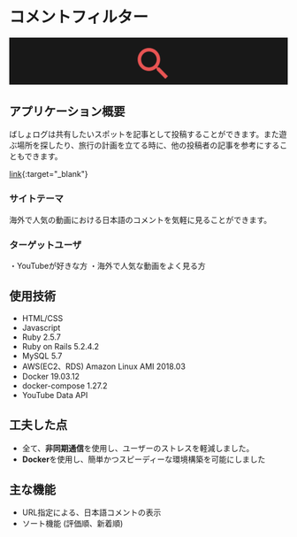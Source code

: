 # コメントフィルター

<img src="./README_image.png">

## アプリケーション概要
ばしょログは共有したいスポットを記事として投稿することができます。また遊ぶ場所を探したり、旅行の計画を立てる時に、他の投稿者の記事を参考にすることもできます。

[link](http://52.199.147.88/){:target="_blank"}

### サイトテーマ
海外で人気の動画における日本語のコメントを気軽に見ることができます。

### ターゲットユーザ
・YouTubeが好きな方
・海外で人気な動画をよく見る方

## 使用技術

- HTML/CSS
- Javascript
- Ruby 2.5.7
- Ruby on Rails 5.2.4.2
- MySQL 5.7
- AWS(EC2、RDS) Amazon Linux AMI 2018.03
- Docker 19.03.12
- docker-compose 1.27.2
- YouTube Data API


## 工夫した点

- 全て、<b>非同期通信</b>を使用し、ユーザーのストレスを軽減しました。
- <b>Docker</b>を使用し、簡単かつスピーディーな環境構築を可能にしました


## 主な機能
- URL指定による、日本語コメントの表示
- ソート機能 (評価順、新着順)


